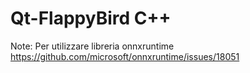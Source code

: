 # Qt-FlappyBird C++

Note:
Per utilizzare libreria onnxruntime 
https://github.com/microsoft/onnxruntime/issues/18051
